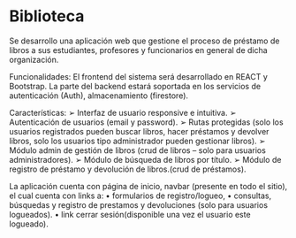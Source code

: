# Biblioteca
Se desarrollo una aplicación web que gestione el proceso de préstamo de libros a sus estudiantes, profesores y funcionarios en general de dicha organización.

Funcionalidades:
El frontend del sistema será desarrollado en REACT y Bootstrap.
La parte del backend estará soportada en los servicios de autenticación (Auth), almacenamiento (firestore).

Características:
➢ Interfaz de usuario responsive e intuitiva.
➢ Autenticación de usuarios (email y password).
➢ Rutas protegidas (solo los usuarios registrados pueden buscar libros, hacer préstamos y devolver libros, solo los usuarios tipo administrador pueden gestionar libros).
➢ Módulo admin de gestión de libros (crud de libros – solo para usuarios administradores).
➢ Módulo de búsqueda de libros por título.
➢ Módulo de registro de préstamo y devolución de libros.(crud de préstamos).

La aplicación cuenta con página de inicio, navbar (presente en todo el sitio), el cual cuenta con links a:
• formularios de registro/logueo,
• consultas, búsquedas y registro de prestamos y devoluciones (solo para usuarios logueados).
• link cerrar sesión(disponible una vez el usuario este logueado). 
